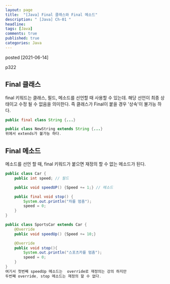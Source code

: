 ```yaml
---
layout: page
title:  "[Java] Final 클래스와 Final 메소드"
description: " [Java] Ch-01 "
headline: 
tags: [Java]
comments: true
published: true
categories: Java
---
```

posted [2021-06-14] 

p322 

## Final 클래스
final 키워드는 클래스, 필드, 메소드를 선언할 때 사용할 수 있는데. 해당 선언이 최종 상태이고 수정 될 수 없음을 의미한다. 즉 클래스가 Final이 붙을 경우 '상속'이 불가능 하다. 

```java
public final class String {...}

public class NewString extends String {...}
위에서 extends가 불가능 하다. 
```

## Final 메소드
메소드를 선언 할 때, final 키워드가 붙으면 재정의 할 수 없는 메소드가 된다. 

```java
public class Car {
    public int speed; // 필드

    public void speedUP() {Speed += 1;} // 메소드

    public final void stop() {
        System.out.println("차를 멈춤");
        speed = 0;
    }
}

public class SportsCar extends Car {
    @Override
    public void speedUp() {Speed += 10;}

    @Override
    public void stop(){
        System.out.println("스포츠카를 멈춤");
        speed = 0;
    }
}
여기서 첫번째 speedUp 메소드는  override로 재정의는 강의 하지만
두번째 override, stop 메소드는 재정의 할 수 없다. 
```